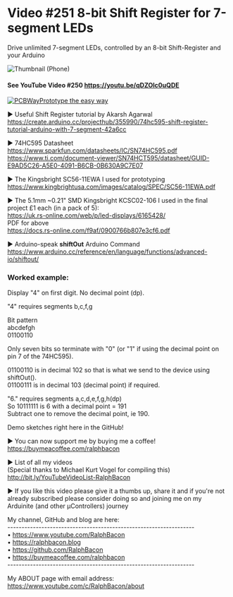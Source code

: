 # Video #251 8-bit Shift Register for 7-segment LEDs
Drive unlimited 7-segment LEDs, controlled by an 8-bit Shift-Register and your Arduino  

![Thumbnail (Phone)](https://user-images.githubusercontent.com/20911308/192530717-416bf61f-fe7d-488c-8204-51025c3b3e80.jpg)  
#### See YouTube Video #250 https://youtu.be/qDZOlc0uQDE  
  
[![PCBWayPrototype the easy way](https://user-images.githubusercontent.com/20911308/185422574-52a4e7db-c680-4dd2-87be-1f1dd1db6a65.gif "PCBWay - up to 20% Discount on 4 & 6-layer PCBs")](https://pcbway.com/)  

► Useful Shift Register tutorial by Akarsh Agarwal  
https://create.arduino.cc/projecthub/355990/74hc595-shift-register-tutorial-arduino-with-7-segment-42a6cc

► 74HC595 Datasheet  
https://www.sparkfun.com/datasheets/IC/SN74HC595.pdf  
https://www.ti.com/document-viewer/SN74HCT595/datasheet/GUID-E9AD5C26-A5E0-4091-B6CB-0B630A9C7E07  

► The Kingsbright SC56-11EWA I used for prototyping  
https://www.kingbrightusa.com/images/catalog/SPEC/SC56-11EWA.pdf  

► The 5.1mm ~0.21" SMD Kingsbright KCSC02-106 I used in the final project £1 each (in a pack of 5):  
https://uk.rs-online.com/web/p/led-displays/6165428/  
PDF for above  
https://docs.rs-online.com/f9af/0900766b807e3cf6.pdf    

► Arduino-speak **shiftOut** Arduino Command  
https://www.arduino.cc/reference/en/language/functions/advanced-io/shiftout/  

### Worked example:

Display "4" on first digit. No decimal point (dp).

"4" requires segments b,c,f,g  

Bit pattern  
abcdefgh  
01100110  

Only seven bits so terminate with "0" (or "1" if using the decimal point on pin 7 of the 74HC595).  

01100110 is in decimal 102 so that is what we send to the device using shiftOut().  
01100111 is in decimal 103 (decimal point) if required.  

"6." requires segments a,c,d,e,f,g,h(dp)  
So 10111111 is 6 with a decimal point = 191  
Subtract one to remove the decimal point, ie 190.  

Demo sketches right here in the GitHub!  





► You can now support me by buying me a coffee!  
https://buymeacoffee.com/ralphbacon  

► List of all my videos  
(Special thanks to Michael Kurt Vogel for compiling this)  
http://bit.ly/YouTubeVideoList-RalphBacon  

► If you like this video please give it a thumbs up, share it and if you're not already subscribed please consider doing so and joining me on my Arduinite (and other μControllers) journey  

My channel, GitHub and blog are here:    
\------------------------------------------------------------------  
• https://www.youtube.com/RalphBacon  
• https://ralphbacon.blog  
• https://github.com/RalphBacon  
• https://buymeacoffee.com/ralphbacon  
\------------------------------------------------------------------  

My ABOUT page with email address:  
https://www.youtube.com/c/RalphBacon/about  
